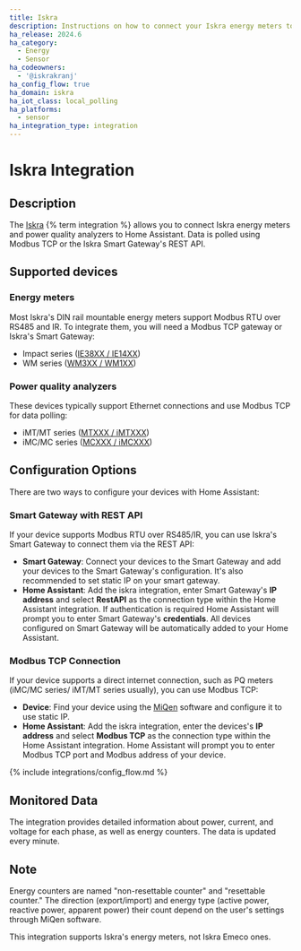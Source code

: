 ```yaml
---
title: Iskra
description: Instructions on how to connect your Iskra energy meters to Home Assistant.
ha_release: 2024.6
ha_category:
  - Energy
  - Sensor
ha_codeowners:
  - '@iskrakranj'
ha_config_flow: true
ha_domain: iskra
ha_iot_class: local_polling
ha_platforms:
  - sensor
ha_integration_type: integration
---
```


# Iskra Integration

## Description

The [Iskra](https://www.iskra.eu/) {% term integration %} allows you to connect Iskra energy meters and power quality analyzers to Home Assistant. Data is polled using Modbus TCP or the Iskra Smart Gateway's REST API.

## Supported devices

### Energy meters

Most Iskra's DIN rail mountable energy meters support Modbus RTU over RS485 and IR. To integrate them, you will need a Modbus TCP gateway or Iskra's Smart Gateway:
- Impact series ([IE38XX / IE14XX](https://www.iskra.eu/en/Iskra-Energy-meters/))
- WM series ([WM3XX / WM1XX](https://www.iskra.eu/en/Iskra-Energy-meters/))

### Power quality analyzers

These devices typically support Ethernet connections and use Modbus TCP for data polling:

- iMT/MT series ([MTXXX / iMTXXX](https://www.iskra.eu/en/NEW_SERIES_Universal_measuring_devices_/))
- iMC/MC series ([MCXXX / iMCXXX](https://www.iskra.eu/en/NEW_SERIES_Universal_measuring_devices_/))

## Configuration Options

There are two ways to configure your devices with Home Assistant:

### Smart Gateway with REST API

If your device supports Modbus RTU over RS485/IR, you can use Iskra's Smart Gateway to connect them via the REST API:

- **Smart Gateway**: Connect your devices to the Smart Gateway and add your devices to the Smart Gateway's configuration. It's also recommended to set static IP on your smart gateway.
- **Home Assistant**: Add the iskra integration, enter Smart Gateway's **IP address** and select **RestAPI** as the connection type within the Home Assistant integration. If authentication is required Home Assistant will prompt you to enter Smart Gateway's **credentials**. All devices configured on Smart Gateway will be automatically added to your Home Assistant.


### Modbus TCP Connection

If your device supports a direct internet connection, such as PQ meters (iMC/MC series/ iMT/MT series usually), you can use Modbus TCP:

- **Device**: Find your device using the [MiQen](https://www.iskra.si/sl/Programska-oprema/MiQen/) software and configure it to use static IP.
- **Home Assistant**: Add the iskra integration, enter the devices's **IP address** and select **Modbus TCP** as the connection type within the Home Assistant integration. Home Assistant will prompt you to enter Modbus TCP port and Modbus address of your device.

{% include integrations/config_flow.md %}

## Monitored Data

The integration provides detailed information about power, current, and voltage for each phase, as well as energy counters. The data is updated every minute.

## Note

Energy counters are named "non-resettable counter" and "resettable counter." The direction (export/import) and energy type (active power, reactive power, apparent power) their count depend on the user's settings through MiQen software.

This integration supports Iskra's energy meters, not Iskra Emeco ones.
